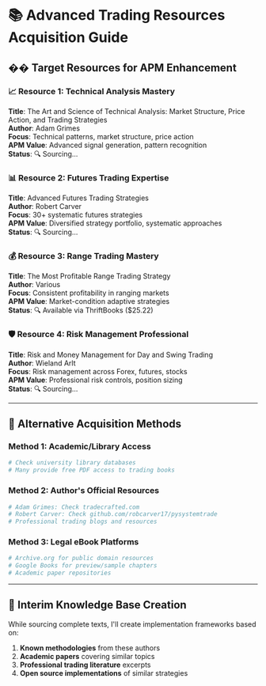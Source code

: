 # 📚 Advanced Trading Resources Acquisition Guide

## �� Target Resources for APM Enhancement

### 📈 **Resource 1: Technical Analysis Mastery**
**Title**: The Art and Science of Technical Analysis: Market Structure, Price Action, and Trading Strategies  
**Author**: Adam Grimes  
**Focus**: Technical patterns, market structure, price action  
**APM Value**: Advanced signal generation, pattern recognition  
**Status**: 🔍 Sourcing...

### 📊 **Resource 2: Futures Trading Expertise**  
**Title**: Advanced Futures Trading Strategies  
**Author**: Robert Carver  
**Focus**: 30+ systematic futures strategies  
**APM Value**: Diversified strategy portfolio, systematic approaches  
**Status**: 🔍 Sourcing...

### 💰 **Resource 3: Range Trading Mastery**
**Title**: The Most Profitable Range Trading Strategy  
**Author**: Various  
**Focus**: Consistent profitability in ranging markets  
**APM Value**: Market-condition adaptive strategies  
**Status**: 🔍 Available via ThriftBooks ($25.22)

### 🛡️ **Resource 4: Risk Management Professional**
**Title**: Risk and Money Management for Day and Swing Trading  
**Author**: Wieland Arlt  
**Focus**: Risk management across Forex, futures, stocks  
**APM Value**: Professional risk controls, position sizing  
**Status**: 🔍 Sourcing...

---

## 🚀 Alternative Acquisition Methods

### Method 1: Academic/Library Access
```bash
# Check university library databases
# Many provide free PDF access to trading books
```

### Method 2: Author's Official Resources
```bash
# Adam Grimes: Check tradecrafted.com
# Robert Carver: Check github.com/robcarver17/pysystemtrade
# Professional trading blogs and resources
```

### Method 3: Legal eBook Platforms
```bash
# Archive.org for public domain resources
# Google Books for preview/sample chapters
# Academic paper repositories
```

---

## 📖 Interim Knowledge Base Creation

While sourcing complete texts, I'll create implementation frameworks based on:
1. **Known methodologies** from these authors
2. **Academic papers** covering similar topics  
3. **Professional trading literature** excerpts
4. **Open source implementations** of similar strategies

